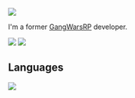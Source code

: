 ![](https://i.imgur.com/zWtdJCc.png)

I'm a former <a href ="https://gangwarsrp.com/forums">GangWarsRP</a> developer.


<img src="https://github-readme-stats.vercel.app/api?username=notphenom&theme=dracula&hide_border=true"/> <img src="https://github-readme-stats.vercel.app/api/top-langs/?username=notphenom&hide_border=true&theme=dracula"/>

## Languages
![](https://img.shields.io/badge/-Lua-333333?style=flat?logoColor=blue&logo=lua)
<!--
**notphenom/notphenom** is a ✨ _special_ ✨ repository because its `README.md` (this file) appears on your GitHub profile.

Here are some ideas to get you started:

- 🔭 I’m currently working on ...
- 🌱 I’m currently learning ...
- 👯 I’m looking to collaborate on ...
- 🤔 I’m looking for help with ...
- 💬 Ask me about ...
- 📫 How to reach me: ...
- 😄 Pronouns: ...
- ⚡ Fun fact: ...
-->
